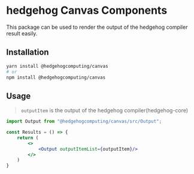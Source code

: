 # hedgehog Canvas  Components

This package can be used to render the output of the hedgehog compiler result easily.

## Installation

```bash
yarn install @hedgehogcomputing/canvas
# or
npm install @hedgehogcomputing/canvas
```

## Usage

> `outputItem` is the output of the hedgehog compiler(hedgehog-core)

```jsx
import Output from "@hedgehogcomputing/canvas/src/Output";

const Results = () => {
    return (
        <>
            <Output outputItemList={outputItem}/>
        </>
    )
}
```